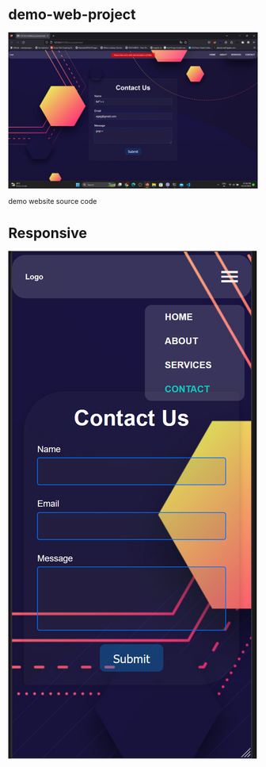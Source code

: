 # demo-web-project

![](https://raw.githubusercontent.com/Naresh-11/demo-web-project/main/preview/Screenshot%20(197).png)

demo website source code
# Responsive 


![Alt Text](https://raw.githubusercontent.com/Naresh-11/demo-web-project/main/preview/Screenshot%202023-10-03%20060231.png)

